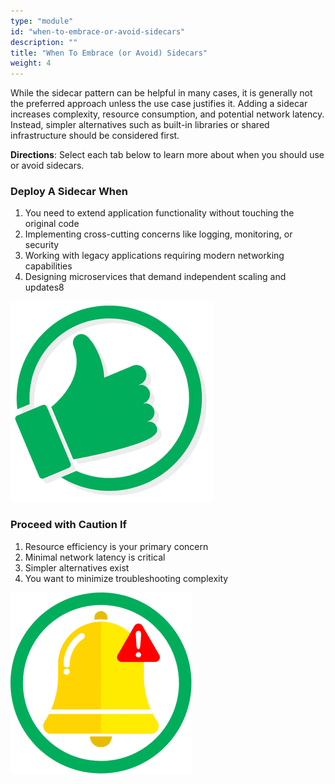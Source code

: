 ```yaml
---
type: "module"
id: "when-to-embrace-or-avoid-sidecars"
description: ""
title: "When To Embrace (or Avoid) Sidecars"
weight: 4
---
```


While the sidecar pattern can be helpful in many cases, it is generally not the preferred approach unless the use case justifies it. Adding a sidecar increases complexity, resource consumption, and potential network latency. Instead, simpler alternatives such as built-in libraries or shared infrastructure should be considered first.

**Directions**: Select each tab below to learn more about when you should use or avoid sidecars.

### Deploy A Sidecar When

1. You need to extend application functionality without touching the original code
2. Implementing cross-cutting concerns like logging, monitoring, or security
3. Working with legacy applications requiring modern networking capabilities
4. Designing microservices that demand independent scaling and updates8

![ok](ok.png)

### Proceed with Caution If

1. Resource efficiency is your primary concern
2. Minimal network latency is critical
3. Simpler alternatives exist
4. You want to minimize troubleshooting complexity

![Caution](Caution.png)
